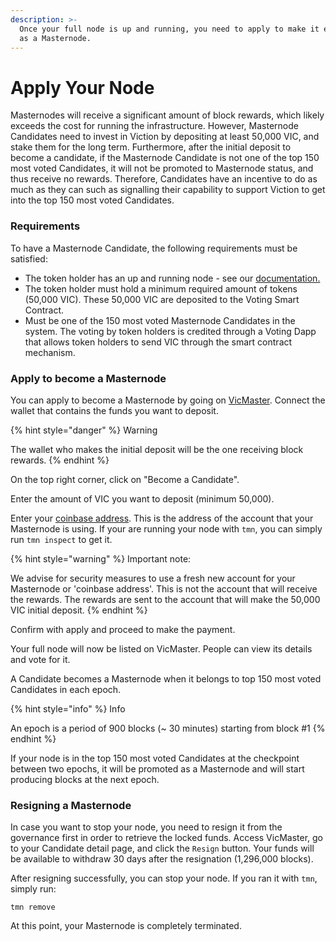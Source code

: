 ```yaml
---
description: >-
  Once your full node is up and running, you need to apply to make it eligible
  as a Masternode.
---
```


# Apply Your Node

Masternodes will receive a significant amount of block rewards, which likely exceeds the cost for running the infrastructure. However, Masternode Candidates need to invest in Viction by depositing at least 50,000 VIC, and stake them for the long term. Furthermore, after the initial deposit to become a candidate, if the Masternode Candidate is not one of the top 150 most voted Candidates, it will not be promoted to Masternode status, and thus receive no rewards. Therefore, Candidates have an incentive to do as much as they can such as signalling their capability to support Viction to get into the top 150 most voted Candidates.

### Requirements <a href="#requirements" id="requirements"></a>

To have a Masternode Candidate, the following requirements must be satisfied:

* The token holder has an up and running node - see our [documentation.](run-a-full-node/)
* The token holder must hold a minimum required amount of tokens (50,000 VIC). These 50,000 VIC are deposited to the Voting Smart Contract.
* Must be one of the 150 most voted Masternode Candidates in the system. The voting by token holders is credited through a Voting Dapp that allows token holders to send VIC through the smart contract mechanism.

### Apply to become a Masternode <a href="#applying-to-become-a-masternode" id="applying-to-become-a-masternode"></a>

You can apply to become a Masternode by going on [VicMaster](https://vicmaster.xyz/). Connect the wallet that contains the funds you want to deposit.

{% hint style="danger" %}
Warning

The wallet who makes the initial deposit will be the one receiving block rewards.
{% endhint %}

On the top right corner, click on "Become a Candidate".

Enter the amount of VIC you want to deposit (minimum 50,000).

Enter your [coinbase address](https://docs.viction.xyz/faq/masternode-and-voting/masternode#what-is-the-coinbase-address). This is the address of the account that your Masternode is using. If your are running your node with `tmn`, you can simply run `tmn inspect` to get it.

{% hint style="warning" %}
Important note:

We advise for security measures to use a fresh new account for your Masternode or 'coinbase address'. This is not the account that will receive the rewards. The rewards are sent to the account that will make the 50,000 VIC initial deposit.
{% endhint %}

Confirm with apply and proceed to make the payment.

Your full node will now be listed on VicMaster. People can view its details and vote for it.

A Candidate becomes a Masternode when it belongs to top 150 most voted Candidates in each epoch.

{% hint style="info" %}
Info

An epoch is a period of 900 blocks (\~ 30 minutes) starting from block #1
{% endhint %}

If your node is in the top 150 most voted Candidates at the checkpoint between two epochs, it will be promoted as a Masternode and will start producing blocks at the next epoch.

### Resigning a Masternode <a href="#resigning-your-masternode" id="resigning-your-masternode"></a>

In case you want to stop your node, you need to resign it from the governance first in order to retrieve the locked funds. Access VicMaster, go to your Candidate detail page, and click the `Resign` button. Your funds will be available to withdraw 30 days after the resignation (1,296,000 blocks).

After resigning successfully, you can stop your node. If you ran it with `tmn`, simply run:

```
tmn remove
```

At this point, your Masternode is completely terminated.
